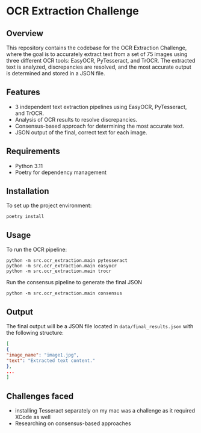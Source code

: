 # OCR Extraction Challenge

## Overview

This repository contains the codebase for the OCR Extraction Challenge, where the goal is to accurately extract text from a set of 75 images using three different OCR tools: EasyOCR, PyTesseract, and TrOCR. The extracted text is analyzed, discrepancies are resolved, and the most accurate output is determined and stored in a JSON file.

## Features

- 3 independent text extraction pipelines using EasyOCR, PyTesseract, and TrOCR. 
- Analysis of OCR results to resolve discrepancies.
- Consensus-based approach for determining the most accurate text.
- JSON output of the final, correct text for each image.

## Requirements

- Python 3.11
- Poetry for dependency management

## Installation

To set up the project environment:

```
poetry install
```

## Usage

To run the OCR pipeline:

```
python -m src.ocr_extraction.main pytesseract
python -m src.ocr_extraction.main easyocr
python -m src.ocr_extraction.main trocr
```

Run the consensus pipeline to generate the final JSON
```
python -m src.ocr_extraction.main consensus
```

## Output

The final output will be a JSON file located in `data/final_results.json` with the following structure:

```json
[
{
"image_name": "image1.jpg",
"text": "Extracted text content."
},
...
]
```

## Challenges faced

- installing Tesseract separately on my mac was a challenge as it required XCode as well
- Researching on consensus-based approaches

